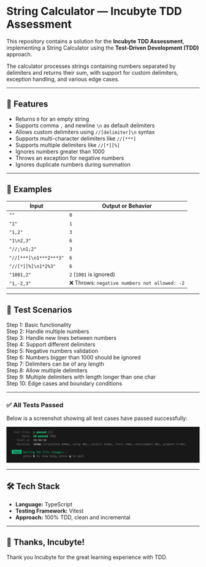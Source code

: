 # String Calculator — Incubyte TDD Assessment

This repository contains a solution for the **Incubyte TDD Assessment**, implementing a String Calculator using the **Test-Driven Development (TDD)** approach.

The calculator processes strings containing numbers separated by delimiters and returns their sum, with support for custom delimiters, exception handling, and various edge cases.

---

## 🚀 Features

- Returns `0` for an empty string  
- Supports comma `,` and newline `\n` as default delimiters  
- Allows custom delimiters using `//[delimiter]\n` syntax  
- Supports multi-character delimiters like `//[***]`  
- Supports multiple delimiters like `//[*][%]`  
- Ignores numbers greater than 1000  
- Throws an exception for negative numbers  
- Ignores duplicate numbers during summation  

---

## 📌 Examples

| Input                           | Output or Behavior                                      |
|--------------------------------|----------------------------------------------------------|
| `""`                            | `0`                                                      |
| `"1"`                           | `1`                                                      |
| `"1,2"`                         | `3`                                                      |
| `"1\n2,3"`                      | `6`                                                      |
| `"//;\n1;2"`                    | `3`                                                      |
| `"//[***]\n1***2***3"`          | `6`                                                      |
| `"//[*][%]\n1*2%3"`             | `6`                                                      |
| `"1001,2"`                      | `2` (`1001` is ignored)                                  |
| `"1,-2,3"`                      | ❌ Throws: `negative numbers not allowed: -2`            |

---

## 🧪 Test Scenarios

Step 1: Basic functionality  
Step 2: Handle multiple numbers  
Step 3: Handle new lines between numbers  
Step 4: Support different delimiters  
Step 5: Negative numbers validation  
Step 6: Numbers bigger than 1000 should be ignored  
Step 7: Delimiters can be of any length  
Step 8: Allow multiple delimiters  
Step 9: Multiple delimiters with length longer than one char  
Step 10: Edge cases and boundary conditions  

---

### ✅ All Tests Passed

Below is a screenshot showing all test cases have passed successfully:

![All tests passed](./assets/all-test-coverage.png)

---

## 🛠️ Tech Stack

- **Language:** TypeScript  
- **Testing Framework:** Vitest  
- **Approach:** 100% TDD, clean and incremental  

---

## 🙏 Thanks, Incubyte!

Thank you Incubyte for the great learning experience with TDD.
